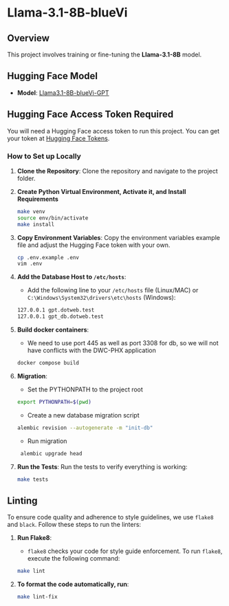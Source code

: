 # Llama-3.1-8B-blueVi

## Overview

This project involves training or fine-tuning the **Llama-3.1-8B** model.

## Hugging Face Model

- **Model**: [Llama3.1-8B-blueVi-GPT](https://huggingface.co/ThanhTranVisma/Llama-3.1-8B-blueVi)

## Hugging Face Access Token Required

You will need a Hugging Face access token to run this project. You can get your token at [Hugging Face Tokens](https://huggingface.co/settings/tokens).

### How to Set up Locally

1. **Clone the Repository**: Clone the repository and navigate to the project folder.

2. **Create Python Virtual Environment, Activate it, and Install Requirements**
    ```bash
    make venv
    source env/bin/activate
    make install
    ```

3. **Copy Environment Variables**: Copy the environment variables example file and adjust the Hugging Face token with your own.
    ```bash
    cp .env.example .env
    vim .env
    ```

4. **Add the Database Host to `/etc/hosts`**:
    * Add the following line to your `/etc/hosts` file (Linux/MAC) or `C:\Windows\System32\drivers\etc\hosts` (Windows):
    ```bash
    127.0.0.1 gpt.dotweb.test
    127.0.0.1 gpt_db.dotweb.test
    ```
   
5. **Build docker containers**:
    * We need to use port 445 as well as port 3308 for db, so we will not have conflicts with the DWC-PHX application
    ```bash
    docker compose build
    ```
   
6. **Migration**:
    * Set the PYTHONPATH to the project root
    ```bash
    export PYTHONPATH=$(pwd)
    ```
    * Create a new database migration script
    ```bash
    alembic revision --autogenerate -m "init-db"
    ```
   * Run migration
   ```bash
    alembic upgrade head
    ```
7. **Run the Tests**:
    Run the tests to verify everything is working:
    ```bash
    make tests
    ```

## Linting

To ensure code quality and adherence to style guidelines, we use `flake8` and `black`. Follow these steps to run the linters:

1. **Run Flake8**:
   * `flake8` checks your code for style guide enforcement. To run `flake8`, execute the following command:
    ```bash
    make lint
    ```

2. **To format the code automatically, run**:
    ```bash
    make lint-fix
    ```